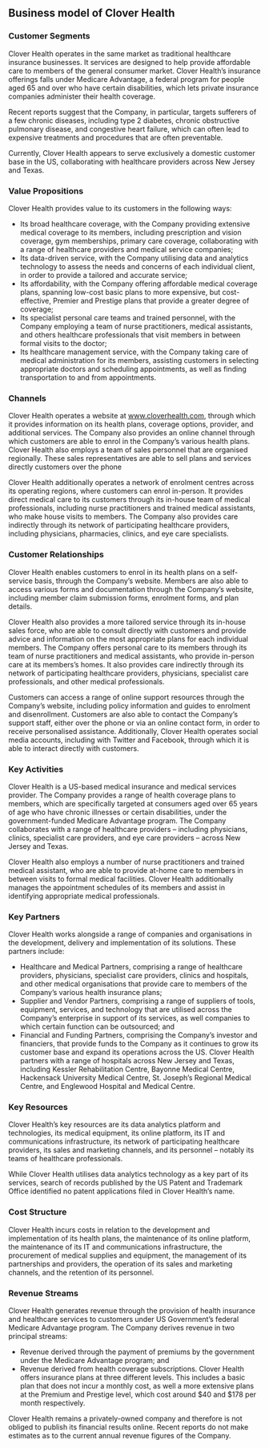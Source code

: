 Business model of Clover Health
-------------------------------

 ### Customer Segments

 Clover Health operates in the same market as traditional healthcare insurance businesses. It services are designed to help provide affordable care to members of the general consumer market. Clover Health’s insurance offerings falls under Medicare Advantage, a federal program for people aged 65 and over who have certain disabilities, which lets private insurance companies administer their health coverage.

 Recent reports suggest that the Company, in particular, targets sufferers of a few chronic diseases, including type 2 diabetes, chronic obstructive pulmonary disease, and congestive heart failure, which can often lead to expensive treatments and procedures that are often preventable.

 Currently, Clover Health appears to serve exclusively a domestic customer base in the US, collaborating with healthcare providers across New Jersey and Texas.

 ### Value Propositions

 Clover Health provides value to its customers in the following ways:

  * Its broad healthcare coverage, with the Company providing extensive medical coverage to its members, including prescription and vision coverage, gym memberships, primary care coverage, collaborating with a range of healthcare providers and medical service companies;
 * Its data-driven service, with the Company utilising data and analytics technology to assess the needs and concerns of each individual client, in order to provide a tailored and accurate service;
 * Its affordability, with the Company offering affordable medical coverage plans, spanning low-cost basic plans to more expensive, but cost-effective, Premier and Prestige plans that provide a greater degree of coverage;
 * Its specialist personal care teams and trained personnel, with the Company employing a team of nurse practitioners, medical assistants, and others healthcare professionals that visit members in between formal visits to the doctor;
 * Its healthcare management service, with the Company taking care of medical administration for its members, assisting customers in selecting appropriate doctors and scheduling appointments, as well as finding transportation to and from appointments.
  ### Channels

 Clover Health operates a website at www.cloverhealth.com, through which it provides information on its health plans, coverage options, provider, and additional services. The Company also provides an online channel through which customers are able to enrol in the Company’s various health plans. Clover Health also employs a team of sales personnel that are organised regionally. These sales representatives are able to sell plans and services directly customers over the phone

 Clover Health additionally operates a network of enrolment centres across its operating regions, where customers can enrol in-person. It provides direct medical care to its customers through its in-house team of medical professionals, including nurse practitioners and trained medical assistants, who make house visits to members. The Company also provides care indirectly through its network of participating healthcare providers, including physicians, pharmacies, clinics, and eye care specialists.

 ### Customer Relationships

 Clover Health enables customers to enrol in its health plans on a self-service basis, through the Company’s website. Members are also able to access various forms and documentation through the Company’s website, including member claim submission forms, enrolment forms, and plan details.

 Clover Health also provides a more tailored service through its in-house sales force, who are able to consult directly with customers and provide advice and information on the most appropriate plans for each individual members. The Company offers personal care to its members through its team of nurse practitioners and medical assistants, who provide in-person care at its members’s homes. It also provides care indirectly through its network of participating healthcare providers, physicians, specialist care professionals, and other medical professionals.

 Customers can access a range of online support resources through the Company’s website, including policy information and guides to enrolment and disenrollment. Customers are also able to contact the Company’s support staff, either over the phone or via an online contact form, in order to receive personalised assistance. Additionally, Clover Health operates social media accounts, including with Twitter and Facebook, through which it is able to interact directly with customers.

 ### Key Activities

 Clover Health is a US-based medical insurance and medical services provider. The Company provides a range of health coverage plans to members, which are specifically targeted at consumers aged over 65 years of age who have chronic illnesses or certain disabilities, under the government-funded Medicare Advantage program. The Company collaborates with a range of healthcare providers – including physicians, clinics, specialist care providers, and eye care providers – across New Jersey and Texas.

 Clover Health also employs a number of nurse practitioners and trained medical assistant, who are able to provide at-home care to members in between visits to formal medical facilities. Clover Health additionally manages the appointment schedules of its members and assist in identifying appropriate medical professionals.

 ### Key Partners

 Clover Health works alongside a range of companies and organisations in the development, delivery and implementation of its solutions. These partners include:

  * Healthcare and Medical Partners, comprising a range of healthcare providers, physicians, specialist care providers, clinics and hospitals, and other medical organisations that provide care to members of the Company’s various health insurance plans;
 * Supplier and Vendor Partners, comprising a range of suppliers of tools, equipment, services, and technology that are utilised across the Company’s enterprise in support of its services, as well companies to which certain function can be outsourced; and
 * Financial and Funding Partners, comprising the Company’s investor and financiers, that provide funds to the Company as it continues to grow its customer base and expand its operations across the US.
  Clover Health partners with a range of hospitals across New Jersey and Texas, including Kessler Rehabilitation Centre, Bayonne Medical Centre, Hackensack University Medical Centre, St. Joseph’s Regional Medical Centre, and Englewood Hospital and Medical Centre.

 ### Key Resources

 Clover Health’s key resources are its data analytics platform and technologies, its medical equipment, its online platform, its IT and communications infrastructure, its network of participating healthcare providers, its sales and marketing channels, and its personnel – notably its teams of healthcare professionals.

 While Clover Health utilises data analytics technology as a key part of its services, search of records published by the US Patent and Trademark Office identified no patent applications filed in Clover Health’s name.

 ### Cost Structure

 Clover Health incurs costs in relation to the development and implementation of its health plans, the maintenance of its online platform, the maintenance of its IT and communications infrastructure, the procurement of medical supplies and equipment, the management of its partnerships and providers, the operation of its sales and marketing channels, and the retention of its personnel.

 ### Revenue Streams

 Clover Health generates revenue through the provision of health insurance and healthcare services to customers under US Government’s federal Medicare Advantage program. The Company derives revenue in two principal streams:

  * Revenue derived through the payment of premiums by the government under the Medicare Advantage program; and
 * Revenue derived from health coverage subscriptions.
  Clover Health offers insurance plans at three different levels. This includes a basic plan that does not incur a monthly cost, as well a more extensive plans at the Premium and Prestige level, which cost around $40 and $178 per month respectively.

 Clover Health remains a privately-owned company and therefore is not obliged to publish its financial results online. Recent reports do not make estimates as to the current annual revenue figures of the Company.